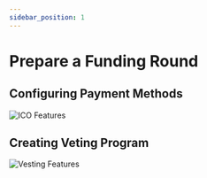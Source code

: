 ```yaml
---
sidebar_position: 1
---
```


# Prepare a Funding Round

## Configuring Payment Methods

![ICO Features](/img/dappmin/ico-payment-methods.png)

## Creating Veting Program

![Vesting Features](/img/dappmin/vesting_fea.png)

